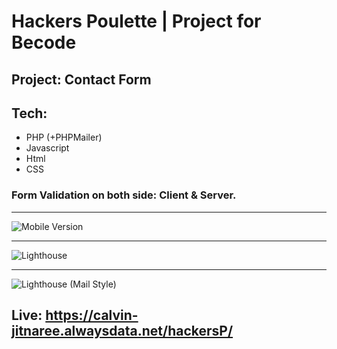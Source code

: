 # Hackers Poulette | Project for Becode

## Project: Contact Form 

## Tech: 
* PHP (+PHPMailer)
* Javascript 
* Html
* CSS 

### Form Validation on both side: Client & Server.
---
![Mobile Version](https://i.ibb.co/x8pdz5s/hackerspoulette.png)


---

![Lighthouse](https://i.ibb.co/jZL4rhb/100.png) 


---

![Lighthouse](https://i.ibb.co/kx6DtK7/Mail.png) (Mail Style)


## Live: https://calvin-jitnaree.alwaysdata.net/hackersP/
